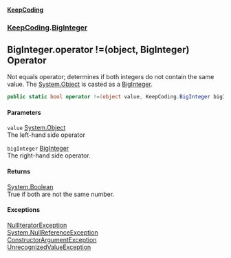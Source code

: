 #### [KeepCoding](index.md 'index')
### [KeepCoding](KeepCoding.md 'KeepCoding').[BigInteger](BigInteger.md 'KeepCoding.BigInteger')
## BigInteger.operator !=(object, BigInteger) Operator
Not equals operator; determines if both integers do not contain the same value. The [System.Object](https://docs.microsoft.com/en-us/dotnet/api/System.Object 'System.Object') is casted as a [BigInteger](BigInteger.md 'KeepCoding.BigInteger').  
```csharp
public static bool operator !=(object value, KeepCoding.BigInteger bigInteger);
```
#### Parameters
<a name='KeepCoding_BigInteger_op_Inequality(object_KeepCoding_BigInteger)_value'></a>
`value` [System.Object](https://docs.microsoft.com/en-us/dotnet/api/System.Object 'System.Object')  
The left-hand side operator
  
<a name='KeepCoding_BigInteger_op_Inequality(object_KeepCoding_BigInteger)_bigInteger'></a>
`bigInteger` [BigInteger](BigInteger.md 'KeepCoding.BigInteger')  
The right-hand side operator.
  
#### Returns
[System.Boolean](https://docs.microsoft.com/en-us/dotnet/api/System.Boolean 'System.Boolean')  
True if both are not the same number.
#### Exceptions
[NullIteratorException](NullIteratorException.md 'KeepCoding.Internal.NullIteratorException')  
[System.NullReferenceException](https://docs.microsoft.com/en-us/dotnet/api/System.NullReferenceException 'System.NullReferenceException')  
[ConstructorArgumentException](ConstructorArgumentException.md 'KeepCoding.Internal.ConstructorArgumentException')  
[UnrecognizedValueException](UnrecognizedValueException.md 'KeepCoding.Internal.UnrecognizedValueException')  
